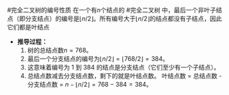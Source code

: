 #完全二叉树的编号性质 在一个有$n$个结点的 #完全二叉树 中，最后一个非叶子结点（即分支结点）的编号是$⌊n/2⌋$。所有编号大于$⌊n/2⌋$的结点都没有子结点，因此它们都是叶结点 
- **推导过程：**
	1.  树的总结点数$n=768$。
	2.  最后一个分支结点的编号为$⌊n/2⌋ = ⌊768/2⌋ = 384$。
	3.  这意味着编号为 1 到 384 的结点是分支结点（它们至少有一个子结点）。
	4.  总结点数减去分支结点数，剩下的就是叶结点数。
    叶结点数 = 总结点数 - 分支结点数 = $n - ⌊n/2⌋ = 768 - 384 = 384$。
